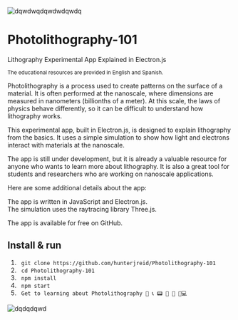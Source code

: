 ![dqwdwqdqwdwdqwdq](https://github.com/hunterjreid/Photolithography-101/assets/62681404/377329c8-195d-43b6-b0e5-a57326a26a7c)

# Photolithography-101
Lithography Experimental App Explained in Electron.js

<sub>The educational resources are provided in English and Spanish.  </sub>

Photolithography is a process used to create patterns on the surface of a material. It is often performed at the nanoscale, where dimensions are measured in nanometers (billionths of a meter). At this scale, the laws of physics behave differently, so it can be difficult to understand how lithography works.

This experimental app, built in Electron.js, is designed to explain lithography from the basics. It uses a simple simulation to show how light and electrons interact with materials at the nanoscale. 

The app is still under development, but it is already a valuable resource for anyone who wants to learn more about lithography. It is also a great tool for students and researchers who are working on nanoscale applications.  

Here are some additional details about the app:  

The app is written in JavaScript and Electron.js.  
The simulation uses the raytracing library Three.js.  

The app is available for free on GitHub.  

## Install & run

1. ``` git clone https://github.com/hunterjreid/Photolithography-101```
2. ``` cd Photolithography-101```
3. ``` npm install```
4. ``` npm start```
4. ``` Get to learning about Photolithography 📲 📞 📟 📠 🔋 🔌💻```


![dqdqdqwd](https://github.com/hunterjreid/Photolithography-101/assets/62681404/ec6635c8-ba2a-496f-a613-387e767b8c99)
